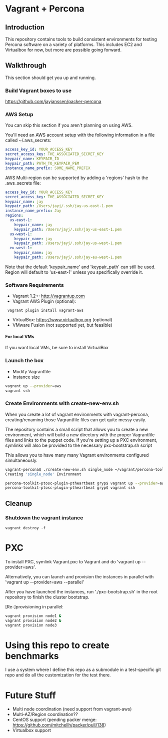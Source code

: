 # Vagrant + Percona 

## Introduction

This repository contains tools to build consistent environments for testing Percona software on a variety of platforms.  This includes EC2 and Virtualbox for now, but more are possible going forward.

## Walkthrough

This section should get you up and running.

### Build Vagrant boxes to use

https://github.com/jayjanssen/packer-percona

### AWS Setup

You can skip this section if you aren't planning on using AWS.  

You'll need an AWS account setup with the following information in a file called ~/.aws_secrets:

```yaml
access_key_id: YOUR_ACCESS_KEY
secret_access_key: THE_ASSOCIATED_SECRET_KEY
keypair_name: KEYPAIR_ID
keypair_path: PATH_TO_KEYPAIR_PEM
instance_name_prefix: SOME_NAME_PREFIX
```

AWS Multi-region can be supported by adding a 'regions' hash to the .aws_secrets file:

```yaml
access_key_id: YOUR_ACCESS_KEY
secret_access_key: THE_ASSOCIATED_SECRET_KEY
keypair_name: jay
keypair_path: /Users/jayj/.ssh/jay-us-east-1.pem
instance_name_prefix: Jay
regions:
  us-east-1:
    keypair_name: jay
    keypair_path: /Users/jayj/.ssh/jay-us-east-1.pem
  us-west-1:
    keypair_name: jay
    keypair_path: /Users/jayj/.ssh/jay-us-west-1.pem
  eu-west-1:
    keypair_name: jay
    keypair_path: /Users/jayj/.ssh/jay-eu-west-1.pem
```

Note that the default 'keypair_name' and 'keypair_path' can still be used.  Region will default to 'us-east-1' unless you specifically override it.    

### Software Requirements

* Vagrant 1.2+: http://vagrantup.com
* Vagrant AWS Plugin (optional):

```
 vagrant plugin install vagrant-aws
```

* VirtualBox: https://www.virtualbox.org (optional)
* VMware Fusion (not supported yet, but feasible)

#### For local VMs

If you want local VMs, be sure to install VirtualBox 


### Launch the box

* Modify Vagrantfile 
 * Instance size
 

```bash
vagrant up --provider=aws
vagrant ssh
```

### Create Environments with create-new-env.sh

When you create a lot of vagrant environments with vagrant-percona, creating/renaming those Vagrantfile files can get quite messy easily.

The repository contains a small script that allows you to create a new environment, which will build a new directory with the proper Vagrantfile files and links to the puppet code. If you're setting up a PXC environment, symlinks will also be provided to the necessary pxc-bootstrap.sh script

This allows you to have many many Vagrant environments configured simultaneously.

```bash
vagrant-percona$ ./create-new-env.sh single_node ~/vagrant/percona-toolkit-ptosc-plugin-ptheartbeat
Creating 'single_node' Environment

percona-toolkit-ptosc-plugin-ptheartbeat gryp$ vagrant up --provider=aws
percona-toolkit-ptosc-plugin-ptheartbeat gryp$ vagrant ssh
```

## Cleanup

### Shutdown the vagrant instance

```
vagrant destroy -f
```

# PXC 

To install PXC, symlink Vagrant.pxc to Vagrant and do 'vagrant up --provider=aws'.  

Alternatively, you can launch and provision the instances in parallel with 'vagrant up --provider=aws --parallel'

After you have launched the instances, run './pxc-bootstrap.sh' in the root repository to finish the cluster bootstrap.

[Re-]provisioning in parallel:
```bash
vagrant provision node1 &
vagrant provision node2 &
vagrant provision node3
````


# Using this repo to create benchmarks

I use a system where I define this repo as a submodule in a test-specific git repo and do all the customization for the test there.



# Future Stuff

* Multi node coordination (need support from vagrant-aws)
 * Multi-AZ/Region coordination??
* CentOS support (pending packer merge: https://github.com/mitchellh/packer/pull/138)
* Virtualbox support
